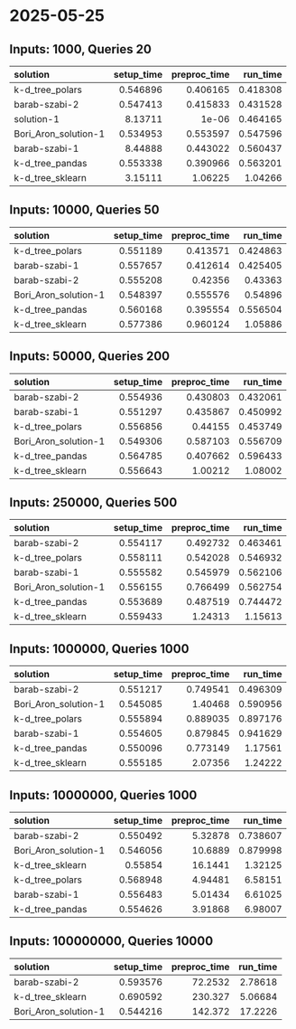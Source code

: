 # 2025-05-25

## Inputs: 1000, Queries 20

| solution             |   setup_time |   preproc_time |   run_time |
|:---------------------|-------------:|---------------:|-----------:|
| k-d_tree_polars      |     0.546896 |       0.406165 |   0.418308 |
| barab-szabi-2        |     0.547413 |       0.415833 |   0.431528 |
| solution-1           |     8.13711  |       1e-06    |   0.464165 |
| Bori_Aron_solution-1 |     0.534953 |       0.553597 |   0.547596 |
| barab-szabi-1        |     8.44888  |       0.443022 |   0.560437 |
| k-d_tree_pandas      |     0.553338 |       0.390966 |   0.563201 |
| k-d_tree_sklearn     |     3.15111  |       1.06225  |   1.04266  |

## Inputs: 10000, Queries 50

| solution             |   setup_time |   preproc_time |   run_time |
|:---------------------|-------------:|---------------:|-----------:|
| k-d_tree_polars      |     0.551189 |       0.413571 |   0.424863 |
| barab-szabi-1        |     0.557657 |       0.412614 |   0.425405 |
| barab-szabi-2        |     0.555208 |       0.42356  |   0.43363  |
| Bori_Aron_solution-1 |     0.548397 |       0.555576 |   0.54896  |
| k-d_tree_pandas      |     0.560168 |       0.395554 |   0.556504 |
| k-d_tree_sklearn     |     0.577386 |       0.960124 |   1.05886  |

## Inputs: 50000, Queries 200

| solution             |   setup_time |   preproc_time |   run_time |
|:---------------------|-------------:|---------------:|-----------:|
| barab-szabi-2        |     0.554936 |       0.430803 |   0.432061 |
| barab-szabi-1        |     0.551297 |       0.435867 |   0.450992 |
| k-d_tree_polars      |     0.556856 |       0.44155  |   0.453749 |
| Bori_Aron_solution-1 |     0.549306 |       0.587103 |   0.556709 |
| k-d_tree_pandas      |     0.564785 |       0.407662 |   0.596433 |
| k-d_tree_sklearn     |     0.556643 |       1.00212  |   1.08002  |

## Inputs: 250000, Queries 500

| solution             |   setup_time |   preproc_time |   run_time |
|:---------------------|-------------:|---------------:|-----------:|
| barab-szabi-2        |     0.554117 |       0.492732 |   0.463461 |
| k-d_tree_polars      |     0.558111 |       0.542028 |   0.546932 |
| barab-szabi-1        |     0.555582 |       0.545979 |   0.562106 |
| Bori_Aron_solution-1 |     0.556155 |       0.766499 |   0.562754 |
| k-d_tree_pandas      |     0.553689 |       0.487519 |   0.744472 |
| k-d_tree_sklearn     |     0.559433 |       1.24313  |   1.15613  |

## Inputs: 1000000, Queries 1000

| solution             |   setup_time |   preproc_time |   run_time |
|:---------------------|-------------:|---------------:|-----------:|
| barab-szabi-2        |     0.551217 |       0.749541 |   0.496309 |
| Bori_Aron_solution-1 |     0.545085 |       1.40468  |   0.590956 |
| k-d_tree_polars      |     0.555894 |       0.889035 |   0.897176 |
| barab-szabi-1        |     0.554605 |       0.879845 |   0.941629 |
| k-d_tree_pandas      |     0.550096 |       0.773149 |   1.17561  |
| k-d_tree_sklearn     |     0.555185 |       2.07356  |   1.24222  |

## Inputs: 10000000, Queries 1000

| solution             |   setup_time |   preproc_time |   run_time |
|:---------------------|-------------:|---------------:|-----------:|
| barab-szabi-2        |     0.550492 |        5.32878 |   0.738607 |
| Bori_Aron_solution-1 |     0.546056 |       10.6889  |   0.879998 |
| k-d_tree_sklearn     |     0.55854  |       16.1441  |   1.32125  |
| k-d_tree_polars      |     0.568948 |        4.94481 |   6.58151  |
| barab-szabi-1        |     0.556483 |        5.01434 |   6.61025  |
| k-d_tree_pandas      |     0.554626 |        3.91868 |   6.98007  |

## Inputs: 100000000, Queries 10000

| solution             |   setup_time |   preproc_time |   run_time |
|:---------------------|-------------:|---------------:|-----------:|
| barab-szabi-2        |     0.593576 |        72.2532 |    2.78618 |
| k-d_tree_sklearn     |     0.690592 |       230.327  |    5.06684 |
| Bori_Aron_solution-1 |     0.544216 |       142.372  |   17.2226  |